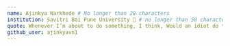 ```yaml
---
name: Ajinkya Narkhede # No longer than 28 characters
institution: Savitri Bai Pune University 🚩 # no longer than 58 characters
quote: Whenever I’m about to do something, I think, Would an idiot do that? - Dwight Schrute # no longer than 100 characters, avoid using quotes(") to guarantee the format remains the same.
github_user: ajinkyavn1
---
```


